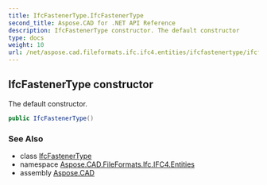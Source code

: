 ```yaml
---
title: IfcFastenerType.IfcFastenerType
second_title: Aspose.CAD for .NET API Reference
description: IfcFastenerType constructor. The default constructor
type: docs
weight: 10
url: /net/aspose.cad.fileformats.ifc.ifc4.entities/ifcfastenertype/ifcfastenertype/
---
```

## IfcFastenerType constructor

The default constructor.

```csharp
public IfcFastenerType()
```

### See Also

* class [IfcFastenerType](../)
* namespace [Aspose.CAD.FileFormats.Ifc.IFC4.Entities](../../ifcfastenertype/)
* assembly [Aspose.CAD](../../../)


